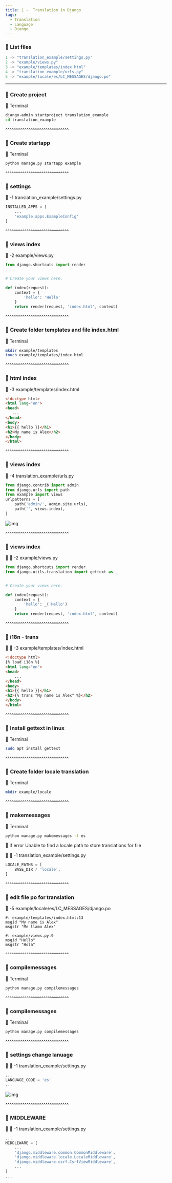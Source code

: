 ```yaml
---
title: 1 -  Translation in Django
tags:
  - Translation
  - Language
  - Django
---
```


### 📜 List files
```python
1 -> "translation_example/settings.py"
2 -> "example/views.py"
3 -> "example/templates/index.html"
4 -> "translation_example/urls.py"
5 -> "example/locale/es/LC_MESSAGES/django.po"
```
---

### 💬 Create project
🔰 Terminal

```sh
django-admin startproject translation_example
cd translation_example
```

^^^^^^^^^^^^^^^^^^^^^^^^^^^^^^
### 💬 Create startapp
🔰 Terminal

```sh
python manage.py startapp example
```

^^^^^^^^^^^^^^^^^^^^^^^^^^^^^^


### 💬 settings
📁 -1 translation_example/settings.py

```python
INSTALLED_APPS = [
    ...
    'example.apps.ExampleConfig'
]
```

^^^^^^^^^^^^^^^^^^^^^^^^^^^^^^

### 💬 views index
📁 -2 example/views.py

```python
from django.shortcuts import render


# Create your views here.

def index(request):
    context = {
        'hello': 'Hello'
    }
    return render(request, 'index.html', context)

```

^^^^^^^^^^^^^^^^^^^^^^^^^^^^^^
### 💬 Create folder templates and file index.html
🔰 Terminal

```sh
mkdir example/templates
touch example/templates/index.html
```

^^^^^^^^^^^^^^^^^^^^^^^^^^^^^^

### 💬 html index
📁 -3 example/templates/index.html

```html
<!doctype html>
<html lang="en">
<head>
   ...
</head>
<body>
<h1>{{ hello }}</h1>
<h2>My name is Alex</h2>
</body>
</html>
```
^^^^^^^^^^^^^^^^^^^^^^^^^^^^^^

### 💬 views index
📁 -4 translation_example/urls.py

```python
from django.contrib import admin
from django.urls import path
from example import views
urlpatterns = [
    path('admin/', admin.site.urls),
    path('', views.index),
]

```

![img](http://127.0.0.1:5555/Django/Teach/Translation-1/1.png)


^^^^^^^^^^^^^^^^^^^^^^^^^^^^^^

### 💬 views index
📁 🔁 -2 example/views.py

```python
from django.shortcuts import render
from django.utils.translation import gettext as _


# Create your views here.

def index(request):
    context = {
        'hello': _('Hello')
    }
    return render(request, 'index.html', context)

```
^^^^^^^^^^^^^^^^^^^^^^^^^^^^^^

### 💬 i18n - trans
📁 🔁 -3 example/templates/index.html

```html
<!doctype html>
{% load i18n %}
<html lang="en">
<head>
    ...
</head>
<body>
<h1>{{ hello }}</h1>
<h2>{% trans "My name is Alex" %}</h2>
</body>
</html>
```

^^^^^^^^^^^^^^^^^^^^^^^^^^^^^^
### 💬 Install gettext in linux
🔰 Terminal

```sh
sudo apt install gettext
```

^^^^^^^^^^^^^^^^^^^^^^^^^^^^^^

### 💬 Create folder locale translation
🔰 Terminal

```sh
mkdir example/locale
```

^^^^^^^^^^^^^^^^^^^^^^^^^^^^^^

### 💬 makemessages
🔰 Terminal

```sh
python manage.py makemessages -l es
```


💬 if error  Unable to find a locale path to store translations for file

📁 🔁 -1 translation_example/settings.py
```python
LOCALE_PATHS = [
    BASE_DIR / 'locale',
]
```

^^^^^^^^^^^^^^^^^^^^^^^^^^^^^^

### 💬 edit file po for translation
📁 -5 example/locale/es/LC_MESSAGES/django.po

```
#: example/templates/index.html:13
msgid "My name is Alex"
msgstr "Me llamo Alex"

#: example/views.py:9
msgid "Hello"
msgstr "Hola"
```

^^^^^^^^^^^^^^^^^^^^^^^^^^^^^^

### 💬 compilemessages
🔰 Terminal

```sh
python manage.py compilemessages
```

^^^^^^^^^^^^^^^^^^^^^^^^^^^^^^

### 💬 compilemessages
🔰 Terminal

```sh
python manage.py compilemessages
```

^^^^^^^^^^^^^^^^^^^^^^^^^^^^^^


### 💬 settings change lanuage
📁 🔁 -1 translation_example/settings.py

```python
...
LANGUAGE_CODE = 'es'
...
```

![img](http://127.0.0.1:5555/Django/Teach/Translation-1/2.png)



^^^^^^^^^^^^^^^^^^^^^^^^^^^^^^


### 💬 MIDDLEWARE
📁 🔁 -1 translation_example/settings.py

```python
...
MIDDLEWARE = [
    ...
    'django.middleware.common.CommonMiddleware',
    'django.middleware.locale.LocaleMiddleware',
    'django.middleware.csrf.CsrfViewMiddleware',
    ...
]
...
```
